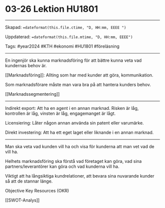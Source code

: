# 03-26 Lektion HU1801

---

Skapad: `=dateformat(this.file.ctime, "D, HH:mm, EEEE ")`

Uppdaterad: `=dateformat(this.file.mtime, "D, HH:mm, EEEE")`

Tags: #year2024 #KTH #ekonomi #HU1801 #föreläsning

---

En ingenjör ska kunna marknadsföring för att bättre kunna veta vad kundernas behov är.

[[Marknadsföring]]: Allting som har med kunder att göra, kommunikation.

Som marknadsförare måste man vara bra på att hantera kunders behov.

[[Marknadssegmentering]]

---
Indirekt export: Att ha en agent i en annan marknad. Risken är låg, kontrollen är låg, vinsten är låg, engagemanget är lågt.

Licensiering: Låter någon annan använda sin patent eller varumärke.

Direkt investering: Att ha ett eget laget eller liknande i en annan marknad.

---
Man ska veta vad kunden vill ha och visa för kunderna att man vet vad de vill ha.

Helhets marknadsföring ska förstå vad företaget kan göra, vad sina partners/leverantörer kan göra och vad kunderna vill ha.

Viktigt att ha långsiktiga kundrelationer, att bevara sina nuvarande kunder så att de stannar länge.

Objective Key Resources (OKR)

[[SWOT-Analys]]
